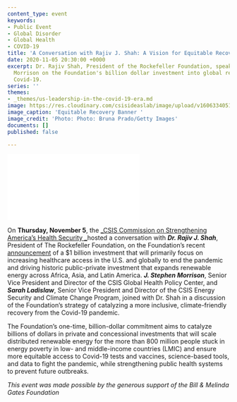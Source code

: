 ```yaml
---
content_type: event
keywords:
- Public Event
- Global Disorder
- Global Health
- COVID-19
title: 'A Conversation with Rajiv J. Shah: A Vision for Equitable Recovery'
date: 2020-11-05 20:30:00 +0000
excerpt: Dr. Rajiv Shah, President of the Rockefeller Foundation, speaks with J. Stephen
  Morrison on the Foundation's billion dollar investment into global recovery from
  Covid-19.
series: ''
themes:
- _themes/us-leadership-in-the-covid-19-era.md
image: https://res.cloudinary.com/csisideaslab/image/upload/v1606334051/health-commission/GettyImages-1228328219_lbubqc.jpg
image_caption: 'Equitable Recovery Banner '
image_credit: 'Photo: Photo: Bruna Prado/Getty Images'
documents: []
published: false

---
```

<div class="video-wrapper post-feature-video"> <iframe allow="autoplay; encrypted-media" allowfullscreen="" frameborder="0" title="" src="[https://www.youtube.com/embed/-dFZz8EeiQo](https://www.youtube.com/embed/-dFZz8EeiQo "https://www.youtube.com/embed/-dFZz8EeiQo")"></iframe></div>

On **Thursday, November 5**, the [_CSIS Commission on Strengthening America’s Health Security _](https://healthsecurity.csis.org/final-report/)hosted a conversation with **_Dr. Rajiv J. Shah_**, President of The Rockefeller Foundation, on the Foundation’s recent [announcement](https://www.rockefellerfoundation.org/news/the-rockefeller-foundation-commits-usd1-billion-to-catalyze-a-green-recovery-from-pandemic/?utm_source=Twitter&utm_medium=organic_social&utm_campaign=Philanthropy&utm_content=PR_ReimagineFuture) of a $1 billion investment that will primarily focus on increasing healthcare access in the U.S. and globally to end the pandemic and driving historic public-private investment that expands renewable energy across Africa, Asia, and Latin America. **_J. Stephen Morrison_**, Senior Vice President and Director of the CSIS Global Health Policy Center, and **_Sarah Ladislaw_**, Senior Vice President and Director of the CSIS Energy Security and Climate Change Program, joined with Dr. Shah in a discussion of the Foundation’s strategy of catalyzing a more inclusive, climate-friendly recovery from the Covid-19 pandemic.

The Foundation’s one-time, billion-dollar commitment aims to catalyze billions of dollars in private and concessional investments that will scale distributed renewable energy for the more than 800 million people stuck in energy poverty in low- and middle-income countries (LMIC) and ensure more equitable access to Covid-19 tests and vaccines, science-based tools, and data to fight the pandemic, while strengthening public health systems to prevent future outbreaks.

_This event was made possible by the generous support of the Bill & Melinda Gates Foundation_